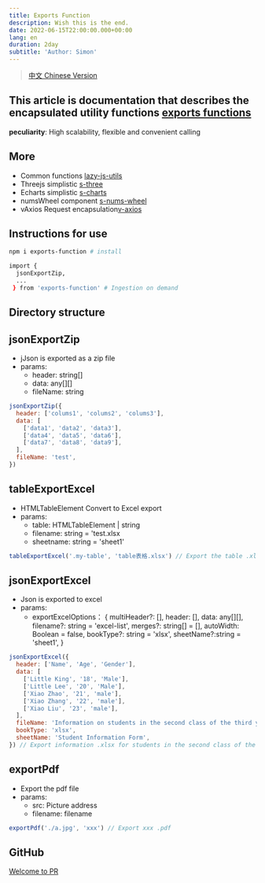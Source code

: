 ```yaml
---
title: Exports Function
description: Wish this is the end.
date: 2022-06-15T22:00:00.000+00:00
lang: en
duration: 2day
subtitle: 'Author: Simon'
---
```


<script setup lang="ts">
const directoryList = {
  jsonExportZip:"Json is exported as a zip file",
  tableExportExcel:"HTMLTableElement Convert to Excel export",
  jsonExportExcel:"Json is exported to excel",
  exportPdf:"Export the pdf file",
}
</script>

> [中文 Chinese Version](/posts/exportsFunction-zh)

## This article is documentation that describes the encapsulated utility functions [exports functions](https://www.npmjs.com/package/exports-function)
<div flex="~" ><strong>peculiarity</strong><span>: High scalability, flexible and convenient calling <span i-fluent:flash-28-filled bg-amber  /></span></div>

## More
- Common functions [lazy-js-utils](/posts/ToolsFunction)
- Threejs simplistic [s-three](/posts/threejs)
- Echarts simplistic [s-charts](/posts/charts)
- numsWheel component [s-nums-wheel](/posts/numsWheel)
- vAxios Request encapsulation[v-axios](/posts/vAxios)

## Instructions for use
```bash
npm i exports-function # install

import { 
  jsonExportZip,
  ...
 } from 'exports-function' # Ingestion on demand

```

## Directory structure
<Directory type="zh" :lists="directoryList"></Directory>


## jsonExportZip
- jJson is exported as a zip file
- params:
  - header: string[]
  - data: any[][]
  - fileName: string
```js
jsonExportZip({
  header: ['colums1', 'colums2', 'colums3'],
  data: [
    ['data1', 'data2', 'data3'],
    ['data4', 'data5', 'data6'],
    ['data7', 'data8', 'data9'],
  ],
  fileName: 'test',
})
```

## tableExportExcel
- HTMLTableElement Convert to Excel export
- params:
  - table: HTMLTableElement | string
  - filename: string = 'test.xlsx
  - sheetname: string = 'sheet1'
```js
tableExportExcel('.my-table', 'table表格.xlsx') // Export the table .xlsx of the .my-table element
```

## jsonExportExcel
- Json is exported to excel
- params:
  - exportExcelOptions： {
    multiHeader?: [],
    header: [],
    data: any[][],
    filename?: string = 'excel-list',
    merges?: string[] = [],
    autoWidth: Boolean = false,
    bookType?: string = 'xlsx',
    sheetName?:string = 'sheet1',
  }
```js
jsonExportExcel({
  header: ['Name', 'Age', 'Gender'],
  data: [
    ['Little King', '18', 'Male'],
    ['Little Lee', '20', 'Male'],
    ['Xiao Zhao', '21', 'male'],
    ['Xiao Zhang', '22', 'male'],
    ['Xiao Liu', '23', 'male'],
  ],
  fileName: 'Information on students in the second class of the third year',
  bookType: 'xlsx',
  sheetName: 'Student Information Form',
}) // Export information .xlsx for students in the second class of the third year
```

## exportPdf
- Export the pdf file
- params:
  - src: Picture address
  - filename: filename
```js
exportPdf('./a.jpg', 'xxx') // Export xxx .pdf
```

## GitHub
[Welcome to PR](https://github.com/SimonHe1995/exportsFunction)
